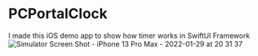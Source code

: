 # PCPortalClock
I made this iOS demo app to show how timer works in SwiftUI Framework
![Simulator Screen Shot - iPhone 13 Pro Max - 2022-01-29 at 20 31 37](https://user-images.githubusercontent.com/79055304/151680078-ddd676a1-5e69-4ab4-bc41-505416e8e2d6.png)
